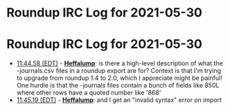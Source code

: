 # Roundup IRC Log for 2021-05-30 #
# Roundup IRC Log for 2021-05-30
* <a href="#11:44.58" id="11:44.58">11:44.58 (EDT)</a> - __[Heffalump](https://github.com/Heffalump)__: is there a high-level description of what the -journals.csv files in a roundup export are for? Context is that I'm trying to upgrade from roundup 1.4 to 2.0, which I appreciate might be painful! One hurdle is that the -journals files contain a bunch of fields like 850L where other rows have a quoted number like '868'
* <a href="#11:45.19" id="11:45.19">11:45.19 (EDT)</a> - __[Heffalump](https://github.com/Heffalump)__: and I get an "invalid syntax" error on import
